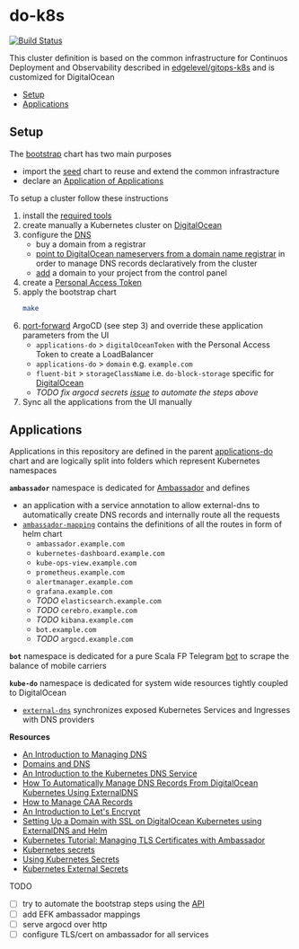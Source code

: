 # do-k8s

[![Build Status][travis-image]][travis-url]

[travis-image]: https://travis-ci.org/niqdev/do-k8s.svg?branch=master
[travis-url]: https://travis-ci.org/niqdev/do-k8s

This cluster definition is based on the common infrastructure for Continuos Deployment and Observability described in [edgelevel/gitops-k8s](https://github.com/edgelevel/gitops-k8s) and is customized for DigitalOcean

* [Setup](#setup)
* [Applications](#applications)

## Setup

The [bootstrap](bootstrap) chart has two main purposes
* import the [seed](https://github.com/edgelevel/gitops-k8s/tree/master/charts/seed) chart to reuse and extend the common infrastracture
* declare an [Application of Applications](https://argoproj.github.io/argo-cd/operator-manual/cluster-bootstrapping/#application-of-applications-pattern)

To setup a cluster follow these instructions
1) install the [required tools](https://github.com/edgelevel/gitops-k8s#prerequisites)
2) create manually a Kubernetes cluster on [DigitalOcean](https://www.digitalocean.com/docs/kubernetes)
3) configure the [DNS](https://www.digitalocean.com/community/tutorials/an-introduction-to-dns-terminology-components-and-concepts)
    * buy a domain from a registrar
    * [point to DigitalOcean nameservers from a domain name registrar](https://www.digitalocean.com/community/tutorials/how-to-point-to-digitalocean-nameservers-from-common-domain-registrars) in order to manage DNS records declaratively from the cluster
    * [add](https://www.digitalocean.com/docs/networking/dns/quickstart/#add-a-domain) a domain to your project from the control panel
4) create a [Personal Access Token](https://www.digitalocean.com/docs/api/create-personal-access-token)
5) apply the bootstrap chart
    ```bash
    make
    ```
6) [port-forward](https://github.com/edgelevel/gitops-k8s#bootstrap) ArgoCD (see step 3) and override these application parameters from the UI
    * `applications-do` > `digitalOceanToken` with the Personal Access Token to create a LoadBalancer
    * `applications-do` > `domain` e.g. `example.com`
    * `fluent-bit` > `storageClassName` i.e. `do-block-storage` specific for [DigitalOcean](https://www.digitalocean.com/docs/kubernetes/how-to/add-volumes/#define-the-persistent-volume-claim)
    * *TODO fix argocd secrets [issue](https://github.com/argoproj/argo-cd/issues/1786) to automate the steps above*
6) Sync all the applications from the UI manually

## Applications

Applications in this repository are defined in the parent [applications-do](applications-do/templates) chart and are logically split into folders which represent Kubernetes namespaces

**`ambassador`** namespace is dedicated for [Ambassador](https://www.getambassador.io) and defines
* an application with a service annotation to allow external-dns to automatically create DNS records and internally route all the requests
* [`ambassador-mapping`](charts/ambassador-mapping/templates) contains the definitions of all the routes in form of helm chart
    * `ambassador.example.com`
    * `kubernetes-dashboard.example.com`
    * `kube-ops-view.example.com`
    * `prometheus.example.com`
    * `alertmanager.example.com`
    * `grafana.example.com`
    * *TODO* `elasticsearch.example.com`
    * *TODO* `cerebro.example.com`
    * *TODO* `kibana.example.com`
    * `bot.example.com`
    * *TODO* `argocd.example.com`

**`bot`** namespace is dedicated for a pure Scala FP Telegram [bot](https://github.com/niqdev/mobile-carrier-bot) to scrape the balance of mobile carriers

**`kube-do`** namespace is dedicated for system wide resources tightly coupled to DigitalOcean

* [`external-dns`](https://github.com/kubernetes-incubator/external-dns) synchronizes exposed Kubernetes Services and Ingresses with DNS providers

**Resources**

* [An Introduction to Managing DNS](https://www.digitalocean.com/community/tutorial_series/an-introduction-to-managing-dns)
* [Domains and DNS](https://www.digitalocean.com/docs/networking/dns)
* [An Introduction to the Kubernetes DNS Service](https://www.digitalocean.com/community/tutorials/an-introduction-to-the-kubernetes-dns-service)
* [How To Automatically Manage DNS Records From DigitalOcean Kubernetes Using ExternalDNS](https://www.digitalocean.com/community/tutorials/how-to-automatically-manage-dns-records-from-digitalocean-kubernetes-using-externaldns)
* [How to Manage CAA Records](https://www.digitalocean.com/docs/networking/dns/how-to/caa)
* [An Introduction to Let's Encrypt](https://www.digitalocean.com/community/tutorials/an-introduction-to-let-s-encrypt)
* [Setting Up a Domain with SSL on DigitalOcean Kubernetes using ExternalDNS and Helm](https://blog.andrewsomething.com/2019/04/04/external-dns-with-ssl-on-k8s)
* [Kubernetes Tutorial: Managing TLS Certificates with Ambassador](https://auth0.com/blog/kubernetes-tutorial-managing-tls-certificates-with-ambassador)
* [Kubernetes secrets](https://kubernetes.io/docs/concepts/configuration/secret)
* [Using Kubernetes Secrets](https://medium.com/platformer-blog/using-kubernetes-secrets-5e7530e0378a)
* [Kubernetes External Secrets](https://godaddy.github.io/2019/04/16/kubernetes-external-secrets)

TODO
* [ ] try to automate the bootstrap steps using the [API](https://developers.digitalocean.com/documentation/v2)
* [ ] add EFK ambassador mappings
* [ ] serve argocd over http
* [ ] configure TLS/cert on ambassador for all services
